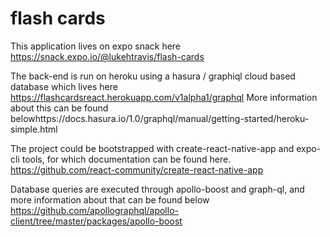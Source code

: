 # flash cards

This application lives on expo snack here 
https://snack.expo.io/@lukehtravis/flash-cards  

The back-end is run on heroku using a hasura / graphiql cloud based database which lives here 
https://flashcardsreact.herokuapp.com/v1alpha1/graphql
More information about this can be found belowhttps://docs.hasura.io/1.0/graphql/manual/getting-started/heroku-simple.html

The project could be bootstrapped with create-react-native-app and expo-cli tools, for which documentation can be found here. 
https://github.com/react-community/create-react-native-app

Database queries are executed through apollo-boost and graph-ql, and more information about that can be found below
https://github.com/apollographql/apollo-client/tree/master/packages/apollo-boost